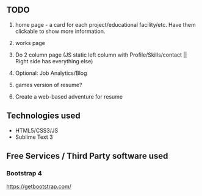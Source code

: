 ## TODO

1. home page - a card for each project/educational facility/etc. Have them clickable to show more information.

2. works page

3. Do 2 column page (JS static left column with Profile/Skills/contact || Right side has everything else)

4. Optional: Job Analytics/Blog

5. games version of resume?

6. Create a web-based adventure for resume

## Technologies used

* HTML5/CSS3/JS
* Sublime Text 3

## Free Services / Third Party software used

### Bootstrap 4

<https://getbootstrap.com/>
